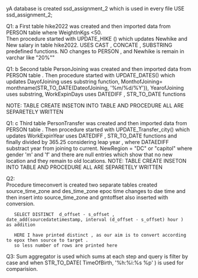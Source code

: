yA database is created  ssd_assignment_2 
which is used in every file  USE ssd_assignment_2; 

Q1: a
 First table hike2022 was created and then imported data from PERSON table where WeightInKgs <50.\
 Then procedure started with UPDATE_HIKE () which updates Newhike and New salary in table hike2022.
 USES CAST , CONCATE , SUBSTRING predefined functions.
 NO changes to PERSON , and Newhike is remain in varchar like "20%""

Q1: b
 Second table PersonJoining was created and then imported data from PERSON table .
 Then procedure started with UPDATE_DATES() which updates 
 DayofJoining uses substring function, 
 MonthofJoining=  monthname(STR_TO_DATE(DateofJoining, '%m/%d/%Y')), 
 YearofJoining uses substring, 
 WorkExpinDays uses DATEDIFF , STR_TO_DATE functions

 NOTE: TABLE CREATE 
 INSETON INTO TABLE 
 AND 
 PROCEDURE ALL ARE SEPARETELY WRITTEN
 
Q1: c
 Third table PersonTransfer  was created and then imported data from PERSON table .
 Then procedure started with UPDATE_Transfer_city() which updates 
 WorkExpinYear  uses DATEDIFF , STR_TO_DATE functions and finally divided by 365.25 considering leap year , where DATAEDIFF substract year from joining to current.
 NewRegion = "DC" or "capitol" where gender 'm' and 'f'
 and there are null entries which show that no new location and they remain to old locations.
 NOTE: TABLE CREATE 
 INSETON INTO TABLE 
 AND 
 PROCEDURE ALL ARE SEPARETELY WRITTEN
 



 Q2:  
  Procedure timeconvert is created 
    two separate tables created source_time_zone and des_time_zone 
     epoc time changes to dae time and then insert into source_time_zone and gmtoffset also inserted with conversion.

       SELECT DISTINCT  d_offset - s_offset , date_add(sourcedatetimestamp, interval (d_offset - s_offset) hour )  as addition

       HERE I have printed distinct , as our aim is to convert according to epox then source to target .
       so less number of rows are printed here
        
        


 Q3:
   Sum aggregator is used which sums at each step and query is filter by case and when 
   STR_TO_DATE( TimeOfBirth, '%h:%i:%s %p' ) is used for comparision.       